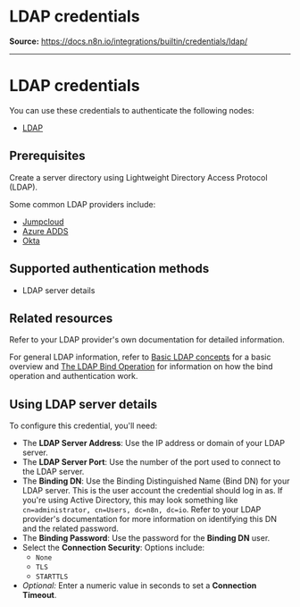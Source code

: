 # LDAP credentials

**Source:** https://docs.n8n.io/integrations/builtin/credentials/ldap/

---

# LDAP credentials

You can use these credentials to authenticate the following nodes:

- [LDAP](../../core-nodes/n8n-nodes-base.ldap/)

## Prerequisites

Create a server directory using Lightweight Directory Access Protocol (LDAP).

Some common LDAP providers include:

- [Jumpcloud](https://jumpcloud.com/blog/how-to-connect-your-application-to-ldap)
- [Azure ADDS](https://learn.microsoft.com/en-us/azure/active-directory-domain-services/tutorial-configure-ldaps)
- [Okta](https://help.okta.com/en-us/Content/Topics/Directory/LDAP-interface-connection-settings.htm)

## Supported authentication methods

- LDAP server details

## Related resources

Refer to your LDAP provider's own documentation for detailed information.

For general LDAP information, refer to [Basic LDAP concepts](https://ldap.com/basic-ldap-concepts/) for a basic overview and [The LDAP Bind Operation](https://ldap.com/the-ldap-bind-operation/) for information on how the bind operation and authentication work.

## Using LDAP server details

To configure this credential, you'll need:

- The **LDAP Server Address**: Use the IP address or domain of your LDAP server.
- The **LDAP Server Port**: Use the number of the port used to connect to the LDAP server.
- The **Binding DN**: Use the Binding Distinguished Name (Bind DN) for your LDAP server. This is the user account the credential should log in as. If you're using Active Directory, this may look something like `cn=administrator, cn=Users, dc=n8n, dc=io`. Refer to your LDAP provider's documentation for more information on identifying this DN and the related password.
- The **Binding Password**: Use the password for the **Binding DN** user.
- Select the **Connection Security**: Options include:
  - `None`
  - `TLS`
  - `STARTTLS`
- *Optional:* Enter a numeric value in seconds to set a **Connection Timeout**.
